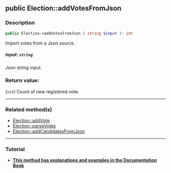 ## public Election::addVotesFromJson

### Description    

```php
public Election->addVotesFromJson ( string $input ): int
```

Import votes from a Json source.
    

##### **input:** *```string```*   
Json string input.    


### Return value:   

*(```int```)* Count of new registered vote.


---------------------------------------

### Related method(s)      

* [Election::addVote](../Election%20Class/public%20Election--addVote.md)    
* [Election::parseVotes](../Election%20Class/public%20Election--parseVotes.md)    
* [Election::addCandidatesFromJson](../Election%20Class/public%20Election--addCandidatesFromJson.md)    

---------------------------------------

### Tutorial

* **[This method has explanations and examples in the Documentation Book](https://www.condorcet.io/3.AsPhpLibrary/5.Votes/1.AddVotes)**    
